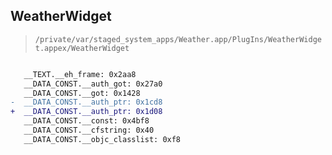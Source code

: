 ## WeatherWidget

> `/private/var/staged_system_apps/Weather.app/PlugIns/WeatherWidget.appex/WeatherWidget`

```diff

   __TEXT.__eh_frame: 0x2aa8
   __DATA_CONST.__auth_got: 0x27a0
   __DATA_CONST.__got: 0x1428
-  __DATA_CONST.__auth_ptr: 0x1cd8
+  __DATA_CONST.__auth_ptr: 0x1d08
   __DATA_CONST.__const: 0x4bf8
   __DATA_CONST.__cfstring: 0x40
   __DATA_CONST.__objc_classlist: 0xf8

```
